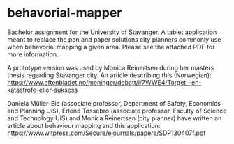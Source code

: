 # behavorial-mapper

Bachelor assignment for the University of Stavanger. A tablet application meant to replace the pen and paper solutions city planners commonly use when behavorial mapping a given area. Please see the attached PDF for more information.


A prototype version was used by Monica Reinertsen during her masters thesis regarding Stavanger city. An article describing this (Norwegian): https://www.aftenbladet.no/meninger/debatt/i/7WWE4/Torget--en-katastrofe-eller-suksess

Daniela Müller-Eie (associate professor, Department of Safety, Economics and Planning UiS), Erlend Tøssebro (associate professor, Faculty of Science and Technology UiS) and Monica Reinertsen (city planner) have written an article about behaviour mapping and this application: https://www.witpress.com/Secure/ejournals/papers/SDP130407f.pdf

